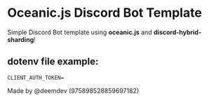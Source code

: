 # Oceanic.js Discord Bot Template

Simple Discord Bot template using **oceanic.js** and **discord-hybrid-sharding**!

## dotenv file example:
```
CLIENT_AUTH_TOKEN=
```

Made by @deemdev (975898528859697182)